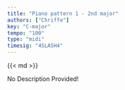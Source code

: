 ```yaml
---
title: "Piano pattern 1 - 2nd major"
authors: ["Chriffe"]
key: "C-major"
tempo: "100"
type: "midi"
timesig: "4SLASH4"
---
```

{{< md >}}

<!-- TODO: Add a description here -->
No Description Provided!
